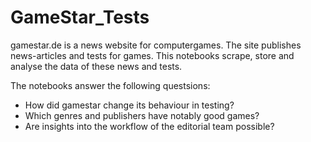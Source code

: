 # GameStar_Tests

gamestar.de is a news website for computergames. The site publishes news-articles and tests for games.
This notebooks scrape, store and analyse the data of these news and tests.

The notebooks answer the following questsions:
* How did gamestar change its behaviour in testing?
* Which genres and publishers have notably good games?
* Are insights into the workflow of the editorial team possible?
